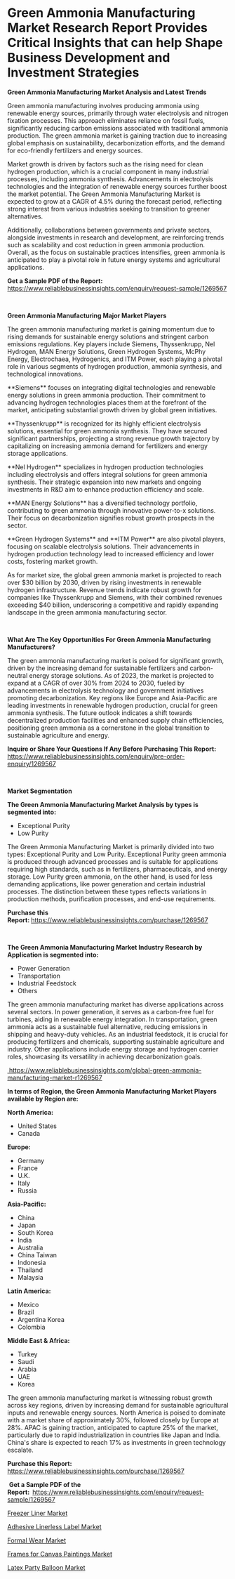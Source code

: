 <p><h1>Green Ammonia Manufacturing Market Research Report Provides Critical Insights that can help Shape Business Development and Investment Strategies</h1></p><p><strong>Green Ammonia Manufacturing Market Analysis and Latest Trends</strong></p>
<p><p>Green ammonia manufacturing involves producing ammonia using renewable energy sources, primarily through water electrolysis and nitrogen fixation processes. This approach eliminates reliance on fossil fuels, significantly reducing carbon emissions associated with traditional ammonia production. The green ammonia market is gaining traction due to increasing global emphasis on sustainability, decarbonization efforts, and the demand for eco-friendly fertilizers and energy sources.</p><p>Market growth is driven by factors such as the rising need for clean hydrogen production, which is a crucial component in many industrial processes, including ammonia synthesis. Advancements in electrolysis technologies and the integration of renewable energy sources further boost the market potential. The Green Ammonia Manufacturing Market is expected to grow at a CAGR of 4.5% during the forecast period, reflecting strong interest from various industries seeking to transition to greener alternatives.</p><p>Additionally, collaborations between governments and private sectors, alongside investments in research and development, are reinforcing trends such as scalability and cost reduction in green ammonia production. Overall, as the focus on sustainable practices intensifies, green ammonia is anticipated to play a pivotal role in future energy systems and agricultural applications.</p></p>
<p><strong>Get a Sample PDF of the Report:&nbsp;</strong> <a href="https://www.reliablebusinessinsights.com/enquiry/request-sample/1269567?utm_campaign=1113&utm_medium=2&utm_source=Github&utm_content=ia&utm_term=11122024&utm_id=green-ammonia-manufacturing">https://www.reliablebusinessinsights.com/enquiry/request-sample/1269567</a></p>
<p>&nbsp;</p>
<p><strong>Green Ammonia Manufacturing Major Market Players</strong></p>
<p><p>The green ammonia manufacturing market is gaining momentum due to rising demands for sustainable energy solutions and stringent carbon emissions regulations. Key players include Siemens, Thyssenkrupp, Nel Hydrogen, MAN Energy Solutions, Green Hydrogen Systems, McPhy Energy, Electrochaea, Hydrogenics, and ITM Power, each playing a pivotal role in various segments of hydrogen production, ammonia synthesis, and technological innovations.</p><p>**Siemens** focuses on integrating digital technologies and renewable energy solutions in green ammonia production. Their commitment to advancing hydrogen technologies places them at the forefront of the market, anticipating substantial growth driven by global green initiatives.</p><p>**Thyssenkrupp** is recognized for its highly efficient electrolysis solutions, essential for green ammonia synthesis. They have secured significant partnerships, projecting a strong revenue growth trajectory by capitalizing on increasing ammonia demand for fertilizers and energy storage applications.</p><p>**Nel Hydrogen** specializes in hydrogen production technologies including electrolysis and offers integral solutions for green ammonia synthesis. Their strategic expansion into new markets and ongoing investments in R&D aim to enhance production efficiency and scale.</p><p>**MAN Energy Solutions** has a diversified technology portfolio, contributing to green ammonia through innovative power-to-x solutions. Their focus on decarbonization signifies robust growth prospects in the sector.</p><p>**Green Hydrogen Systems** and **ITM Power** are also pivotal players, focusing on scalable electrolysis solutions. Their advancements in hydrogen production technology lead to increased efficiency and lower costs, fostering market growth.</p><p>As for market size, the global green ammonia market is projected to reach over $30 billion by 2030, driven by rising investments in renewable hydrogen infrastructure. Revenue trends indicate robust growth for companies like Thyssenkrupp and Siemens, with their combined revenues exceeding $40 billion, underscoring a competitive and rapidly expanding landscape in the green ammonia manufacturing sector.</p></p>
<p>&nbsp;</p>
<p><strong>What Are The Key Opportunities For Green Ammonia Manufacturing Manufacturers?</strong></p>
<p><p>The green ammonia manufacturing market is poised for significant growth, driven by the increasing demand for sustainable fertilizers and carbon-neutral energy storage solutions. As of 2023, the market is projected to expand at a CAGR of over 30% from 2024 to 2030, fueled by advancements in electrolysis technology and government initiatives promoting decarbonization. Key regions like Europe and Asia-Pacific are leading investments in renewable hydrogen production, crucial for green ammonia synthesis. The future outlook indicates a shift towards decentralized production facilities and enhanced supply chain efficiencies, positioning green ammonia as a cornerstone in the global transition to sustainable agriculture and energy.</p></p>
<p><strong>Inquire or Share Your Questions If Any Before Purchasing This Report:</strong> <a href="https://www.reliablebusinessinsights.com/enquiry/pre-order-enquiry/1269567?utm_campaign=1113&utm_medium=2&utm_source=Github&utm_content=ia&utm_term=11122024&utm_id=green-ammonia-manufacturing">https://www.reliablebusinessinsights.com/enquiry/pre-order-enquiry/1269567</a></p>
<p>&nbsp;</p>
<p><strong>Market Segmentation</strong></p>
<p><strong>The Green Ammonia Manufacturing Market Analysis by types is segmented into:</strong></p>
<p><ul><li>Exceptional Purity</li><li>Low Purity</li></ul></p>
<p><p>The Green Ammonia Manufacturing Market is primarily divided into two types: Exceptional Purity and Low Purity. Exceptional Purity green ammonia is produced through advanced processes and is suitable for applications requiring high standards, such as in fertilizers, pharmaceuticals, and energy storage. Low Purity green ammonia, on the other hand, is used for less demanding applications, like power generation and certain industrial processes. The distinction between these types reflects variations in production methods, purification processes, and end-use requirements.</p></p>
<p><strong>Purchase this Report:&nbsp;</strong><a href="https://www.reliablebusinessinsights.com/purchase/1269567?utm_campaign=1113&utm_medium=2&utm_source=Github&utm_content=ia&utm_term=11122024&utm_id=green-ammonia-manufacturing">https://www.reliablebusinessinsights.com/purchase/1269567</a></p>
<p>&nbsp;</p>
<p><strong>The Green Ammonia Manufacturing Market Industry Research by Application is segmented into:</strong></p>
<p><ul><li>Power Generation</li><li>Transportation</li><li>Industrial Feedstock</li><li>Others</li></ul></p>
<p><p>The green ammonia manufacturing market has diverse applications across several sectors. In power generation, it serves as a carbon-free fuel for turbines, aiding in renewable energy integration. In transportation, green ammonia acts as a sustainable fuel alternative, reducing emissions in shipping and heavy-duty vehicles. As an industrial feedstock, it is crucial for producing fertilizers and chemicals, supporting sustainable agriculture and industry. Other applications include energy storage and hydrogen carrier roles, showcasing its versatility in achieving decarbonization goals.</p></p>
<p><a href="https://www.reliablebusinessinsights.com/global-green-ammonia-manufacturing-market-r1269567?utm_campaign=1113&utm_medium=2&utm_source=Github&utm_content=ia&utm_term=11122024&utm_id=green-ammonia-manufacturing">&nbsp;https://www.reliablebusinessinsights.com/global-green-ammonia-manufacturing-market-r1269567</a></p>
<p><strong>In terms of Region, the Green Ammonia Manufacturing Market Players available by Region are:</strong></p>
<p>
    <p> <strong> North America: </strong>
        <ul>
            <li>United States</li>
            <li>Canada</li>
        </ul>
        </p> 
    <p> <strong> Europe: </strong>
        <ul>
            <li>Germany</li>
            <li>France</li>
            <li>U.K.</li>
            <li>Italy</li>
            <li>Russia</li>
        </ul>
        </p> 
    <p> <strong> Asia-Pacific: </strong>
        <ul>
            <li>China</li>
            <li>Japan</li>
            <li>South Korea</li>
            <li>India</li>
            <li>Australia</li>
            <li>China Taiwan</li>
            <li>Indonesia</li>
            <li>Thailand</li>
            <li>Malaysia</li>
        </ul>
        </p> 
    <p> <strong> Latin America: </strong>
        <ul>
            <li>Mexico</li>
            <li>Brazil</li>
            <li>Argentina Korea</li>
            <li>Colombia</li>
        </ul>
        </p> 
    <p> <strong> Middle East & Africa: </strong>
        <ul>
            <li>Turkey</li>
            <li>Saudi</li>
            <li>Arabia</li>
            <li>UAE</li>
            <li>Korea</li>
        </ul>
    </p>
    </p>
<p><p>The green ammonia manufacturing market is witnessing robust growth across key regions, driven by increasing demand for sustainable agricultural inputs and renewable energy sources. North America is poised to dominate with a market share of approximately 30%, followed closely by Europe at 28%. APAC is gaining traction, anticipated to capture 25% of the market, particularly due to rapid industrialization in countries like Japan and India. China's share is expected to reach 17% as investments in green technology escalate.</p></p>
<p><strong>Purchase this Report: </strong><a href="https://www.reliablebusinessinsights.com/purchase/1269567?utm_campaign=1113&utm_medium=2&utm_source=Github&utm_content=ia&utm_term=11122024&utm_id=green-ammonia-manufacturing">https://www.reliablebusinessinsights.com/purchase/1269567</a></p>
<p>&nbsp;<strong>Get a Sample PDF of the Report:&nbsp;&nbsp;</strong><a href="https://www.reliablebusinessinsights.com/enquiry/request-sample/1269567?utm_campaign=1113&utm_medium=2&utm_source=Github&utm_content=ia&utm_term=11122024&utm_id=green-ammonia-manufacturing">https://www.reliablebusinessinsights.com/enquiry/request-sample/1269567</a></p>
<p><strong></strong></p>
<p><p><a href="https://www.linkedin.com/pulse/freezer-liner-market-share-analysis-62-cagr-growth-from-vnmye?utm_campaign=1113&utm_medium=2&utm_source=Github&utm_content=ia&utm_term=11122024&utm_id=green-ammonia-manufacturing">Freezer Liner Market</a></p><p><a href="https://github.com/seanmcma708/Market-Research-Report-List-1/blob/main/adhesive-linerless-label-market.md?utm_campaign=1113&utm_medium=2&utm_source=Github&utm_content=ia&utm_term=11122024&utm_id=green-ammonia-manufacturing">Adhesive Linerless Label Market</a></p><p><a href="https://www.linkedin.com/pulse/global-regional-expansion-formal-wear-market-projected-5-dtrke?utm_campaign=1113&utm_medium=2&utm_source=Github&utm_content=ia&utm_term=11122024&utm_id=green-ammonia-manufacturing">Formal Wear Market</a></p><p><a href="https://www.linkedin.com/pulse/frames-canvas-paintings-industry-overview-2024-2031-market-t2fze?utm_campaign=1113&utm_medium=2&utm_source=Github&utm_content=ia&utm_term=11122024&utm_id=green-ammonia-manufacturing">Frames for Canvas Paintings Market</a></p><p><a href="https://www.linkedin.com/pulse/late-mark-research-ceirf?utm_campaign=1113&utm_medium=2&utm_source=Github&utm_content=ia&utm_term=11122024&utm_id=green-ammonia-manufacturing">Latex Party Balloon Market</a></p></p>